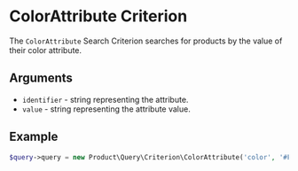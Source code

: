 # ColorAttribute Criterion

The `ColorAttribute` Search Criterion searches for products by the value of their color attribute.

## Arguments

-  `identifier` - string representing the attribute.
-  `value` - string representing the attribute value.

## Example

``` php
$query->query = new Product\Query\Criterion\ColorAttribute('color', '#FF0000');
```

